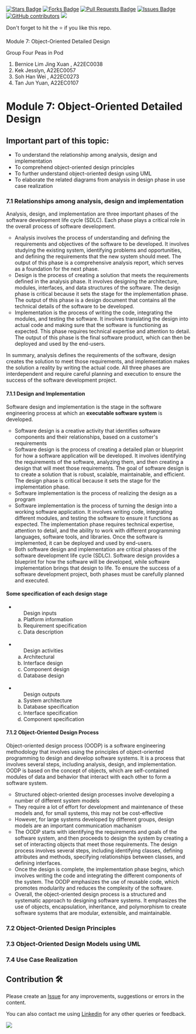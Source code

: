 <a href="https://github.com/drshahizan/software-engineering/stargazers"><img src="https://img.shields.io/github/stars/drshahizan/software-engineering" alt="Stars Badge"/></a>
<a href="https://github.com/drshahizan/software-engineering/network/members"><img src="https://img.shields.io/github/forks/drshahizan/software-engineering" alt="Forks Badge"/></a>
<a href="https://github.com/drshahizan/software-engineering/pulls"><img src="https://img.shields.io/github/issues-pr/drshahizan/software-engineering" alt="Pull Requests Badge"/></a>
<a href="https://github.com/drshahizan/software-engineering"><img src="https://img.shields.io/github/issues/drshahizan/software-engineering" alt="Issues Badge"/></a>
<a href="https://github.com/drshahizan/software-engineering/graphs/contributors"><img alt="GitHub contributors" src="https://img.shields.io/github/contributors/drshahizan/software-engineering?color=2b9348"></a>
![](https://visitor-badge.glitch.me/badge?page_id=drshahizan/software-engineering)

Don't forget to hit the :star: if you like this repo.


Module 7: Object-Oriented Detailed Design

Group Four Peas in Pod
1. Bernice Lim Jing Xuan , A22EC0038
2. Kek Jesslyn, A22EC0057
3. Soh Han Wei , A22EC0273
4. Tan Jun Yuan, A22EC0107



# Module 7: Object-Oriented Detailed Design 

## Important part of this topic:
<ul type=bullet>
  <li>To understand the relationship among analysis, design and implementation</li>
  <li>To comprehend object-oriented design principles</li>
  <li>To further understand object-oriented design using UML</li>
  <li>To elaborate the related diagrams from analysis in design phase in use case realization</li>
</ul>

### 7.1 Relationships among analysis, design and implementation
<p>
  Analysis, design, and implementation are three important phases of the software development life cycle (SDLC). Each phase plays a critical role in the overall process of software development.
</p>

<ul type=circle>
  <li>
    Analysis involves the process of understanding and defining the requirements and objectives of the software to be developed. It involves studying the existing system, identifying problems and opportunities, and defining the requirements that the new system should meet. The output of this phase is a comprehensive analysis report, which serves as a foundation for the next phase.
  </li>
  <li>
    Design is the process of creating a solution that meets the requirements defined in the analysis phase. It involves designing the architecture, modules, interfaces, and data structures of the software. The design phase is critical because it sets the stage for the implementation phase. The output of this phase is a design document that contains all the technical details of the software to be developed.
  </li>
  <li>
    Implementation is the process of writing the code, integrating the modules, and testing the software. It involves translating the design into actual code and making sure that the software is functioning as expected. This phase requires technical expertise and attention to detail. The output of this phase is the final software product, which can then be deployed and used by the end-users.
  </li>
</ul>

<p>
  In summary, analysis defines the requirements of the software, design creates the solution to meet those requirements, and implementation makes the solution a reality by writing the actual code. All three phases are interdependent and require careful planning and execution to ensure the success of the software development project.
</p>

#### 7.1.1 Design and Implementation
<p>Software design and implementation is the stage in the software engineering process at which an <b>executable software system</b> is developed.
  
 <ul type="circle">
    <li>Software design is a creative activity that identifies software components and their relationships, based on a customer's requirements</li>
    <li>Software design is the process of creating a detailed plan or blueprint for how a software application will be developed. It involves identifying the requirements of the software, analyzing them, and then creating a design that will meet those requirements. The goal of software design is to create a solution that is robust, scalable, maintainable, and efficient. The design phase is critical because it sets the stage for the implementation phase.</li>
    <li>Software implementation is the process of realizing the design as a program</li>
    <li>Software implementation is the process of turning the design into a working software application. It involves writing code, integrating different modules, and testing the software to ensure it functions as expected. The implementation phase requires technical expertise, attention to detail, and the ability to work with different programming languages, software tools, and libraries. Once the software is implemented, it can be deployed and used by end-users.</li>
    <li>Both software design and implementation are critical phases of the software development life cycle (SDLC). Software design provides a blueprint for how the software will be developed, while software implementation brings that design to life. To ensure the success of a software development project, both phases must be carefully planned and executed.</li>
 </ul>
</p>

#### Some specification of each design stage
<ul type="dics">
 <li>
   <ol type="a">Design inputs
     <li>Platform information</li>
     <li>Requirement specification</li>
     <li>Data description</li>
   </ol>
 </li>
  
 <br>
  
 <li>
   <ol type="a">Design activities
     <li>Architectural</li>
     <li>Interface design</li>
     <li>Component design</li>
     <li>Database design</li>
   </ol>
 </li>
  
 <br>

 <li>
   <ol type="a">Design outputs
     <li>System architecture</li>
     <li>Database specification</li>
     <li>Interface specification</li>
     <li>Component specification</li>
   </ol>
 </li>
</ul>

#### 7.1.2 Object-Oriented Design Process
<p>
 Object-oriented design process (OODP) is a software engineering methodology that involves using the principles of object-oriented programming to design and develop software systems. It is a process that involves several steps, including analysis, design, and implementation. OODP is based on the concept of objects, which are self-contained modules of data and behavior that interact with each other to form a software system.

 <ul type="circle">
   <li>Structured object-oriented design processes involve developing a number of different system models</li>
   <li>They require a lot of effort for development and maintenance of these models and, for small systems, this may not be cost-effective</li>
   <li>However, for large systems developed by different groups, design models are an important communication machanism</li>
   <li>The OODP starts with identifying the requirements and goals of the software system, and then proceeds to design the system by creating a set of interacting objects that meet those requirements. The design process involves several steps, including identifying classes, defining attributes and methods, specifying relationships between classes, and defining interfaces.</li>
   <li>Once the design is complete, the implementation phase begins, which involves writing the code and integrating the different components of the system. The OODP emphasizes the use of reusable code, which promotes modularity and reduces the complexity of the software.</li>
   <li>Overall, the object-oriented design process is a structured and systematic approach to designing software systems. It emphasizes the use of objects, encapsulation, inheritance, and polymorphism to create software systems that are modular, extensible, and maintainable.</li>
 </ul>
</p>
  
### 7.2 Object-Oriented Design Principles

### 7.3 Object-Oriented Design Models using UML

### 7.4 Use Case Realization

## Contribution 🛠️
Please create an [Issue](https://github.com/drshahizan/software-engineering/issues) for any improvements, suggestions or errors in the content.

You can also contact me using [Linkedin](https://www.linkedin.com/in/drshahizan/) for any other queries or feedback.

![](https://visitor-badge.glitch.me/badge?page_id=drshahizan)

